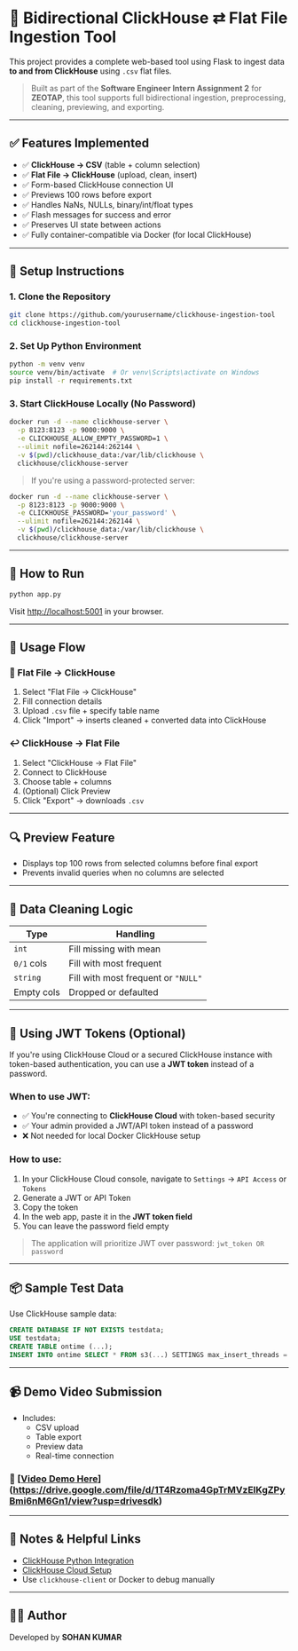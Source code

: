 # 🧠 Bidirectional ClickHouse ⇄ Flat File Ingestion Tool

This project provides a complete web-based tool using Flask to ingest data **to and from ClickHouse** using `.csv` flat files.

> Built as part of the **Software Engineer Intern Assignment 2** for **ZEOTAP**, this tool supports full bidirectional ingestion, preprocessing, cleaning, previewing, and exporting.

---

## ✅ Features Implemented

- ✅ **ClickHouse → CSV** (table + column selection)
- ✅ **Flat File → ClickHouse** (upload, clean, insert)
- ✅ Form-based ClickHouse connection UI
- ✅ Previews 100 rows before export
- ✅ Handles NaNs, NULLs, binary/int/float types
- ✅ Flash messages for success and error
- ✅ Preserves UI state between actions
- ✅ Fully container-compatible via Docker (for local ClickHouse)

---

## 🧩 Setup Instructions

### 1. Clone the Repository
```bash
git clone https://github.com/yourusername/clickhouse-ingestion-tool
cd clickhouse-ingestion-tool
```

### 2. Set Up Python Environment
```bash
python -m venv venv
source venv/bin/activate  # Or venv\Scripts\activate on Windows
pip install -r requirements.txt
```

### 3. Start ClickHouse Locally (No Password)
```bash
docker run -d --name clickhouse-server \
  -p 8123:8123 -p 9000:9000 \
  -e CLICKHOUSE_ALLOW_EMPTY_PASSWORD=1 \
  --ulimit nofile=262144:262144 \
  -v $(pwd)/clickhouse_data:/var/lib/clickhouse \
  clickhouse/clickhouse-server
```

> If you're using a password-protected server:
```bash
docker run -d --name clickhouse-server \
  -p 8123:8123 -p 9000:9000 \
  -e CLICKHOUSE_PASSWORD='your_password' \
  --ulimit nofile=262144:262144 \
  -v $(pwd)/clickhouse_data:/var/lib/clickhouse \
  clickhouse/clickhouse-server
```

---

## 🚀 How to Run

```bash
python app.py
```
Visit [http://localhost:5001](http://localhost:5001) in your browser.

---

## 🔁 Usage Flow

### 🔄 Flat File → ClickHouse
1. Select "Flat File → ClickHouse"
2. Fill connection details
3. Upload `.csv` file + specify table name
4. Click "Import" → inserts cleaned + converted data into ClickHouse

### ↩️ ClickHouse → Flat File
1. Select "ClickHouse → Flat File"
2. Connect to ClickHouse
3. Choose table + columns
4. (Optional) Click Preview
5. Click "Export" → downloads `.csv`

---

## 🔍 Preview Feature
- Displays top 100 rows from selected columns before final export
- Prevents invalid queries when no columns are selected

---

## 🧼 Data Cleaning Logic
| Type        | Handling                 |
|-------------|--------------------------|
| `int`       | Fill missing with mean   |
| `0/1` cols  | Fill with most frequent  |
| `string`    | Fill with most frequent or `"NULL"` |
| Empty cols  | Dropped or defaulted     |

---

## 🔐 Using JWT Tokens (Optional)
If you're using ClickHouse Cloud or a secured ClickHouse instance with token-based authentication, you can use a **JWT token** instead of a password.

### When to use JWT:
- ✅ You're connecting to **ClickHouse Cloud** with token-based security
- ✅ Your admin provided a JWT/API token instead of a password
- ❌ Not needed for local Docker ClickHouse setup

### How to use:
1. In your ClickHouse Cloud console, navigate to `Settings` → `API Access` or `Tokens`
2. Generate a JWT or API Token
3. Copy the token
4. In the web app, paste it in the **JWT token field**
5. You can leave the password field empty

> The application will prioritize JWT over password: `jwt_token OR password`

---

## 📦 Sample Test Data
Use ClickHouse sample data:
```sql
CREATE DATABASE IF NOT EXISTS testdata;
USE testdata;
CREATE TABLE ontime (...);
INSERT INTO ontime SELECT * FROM s3(...) SETTINGS max_insert_threads = 40;
```

---

## 📹 Demo Video Submission
- Includes:
  - CSV upload
  - Table export
  - Preview data
  - Real-time connection

### 🔗 [[Video Demo Here](link-to-video)](https://drive.google.com/file/d/1T4Rzoma4GpTrMVzElKgZPyBmi6nM6Gn1/view?usp=drivesdk)

---

## 📜 Notes & Helpful Links
- [ClickHouse Python Integration](https://clickhouse.com/docs/en/integrations/python)
- [ClickHouse Cloud Setup](https://clickhouse.com/cloud/)
- Use `clickhouse-client` or Docker to debug manually

---

## 👨‍💻 Author
Developed by **SOHAN KUMAR**
